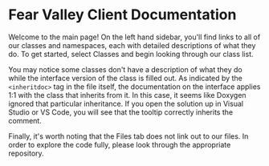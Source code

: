 # Fear Valley Client Documentation

Welcome to the main page! On the left hand sidebar, you'll find links to all of our classes and namespaces, each with detailed descriptions of what they do. To get started, select Classes and begin looking through our class list. 

You may notice some classes don't have a description of what they do while the interface version of the class is filled out. As indicated by the ```<inheritdoc>``` tag in the file itself, the documentation on the interface applies 1:1 with the class that inherits from it. In this case, it seems like Doxygen ignored that particular inheritance. If you open the solution up in Visual Studio or VS Code, you will see that the tooltip correctly inherits the comment.

Finally, it's worth noting that the Files tab does not link out to our files. In order to explore the code fully, please look through the appropriate repository.









